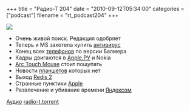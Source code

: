 +++
title = "Радио-Т 204"
date = "2010-09-12T05:34:00"
categories = ["podcast"]
filename = "rt_podcast204"
+++

![](https://radio-t.com/images/radio-t/rt204.jpg)

- Очень живой поиск. Редакция одобряет
- Теперь и MS захотела купить [антивирус](http://itc.ua/node/48518)
- Конец всех [телефонов](http://www.engadget.com/2010/09/10/microsoft-celebrates-windows-phone-7-rtm-with-funeral-parade-for/) по версии Балмера
- Кадры двигаются в [Apple.РУ](http://www.vedomosti.ru/newspaper/article/245154/prodavec_iz_microsoft) и Nokia
- [Arc Touch Mouse](http://www.crunchgear.com/2010/09/10/review-microsoft-arc-touch-mouse/) стоит пощупать
- Новости [планшетов](http://www.mobilecrunch.com/2010/09/10/galaxy-tab-to-be-announced-september-16th-for-att-verizon-sprint/) которых нет
- Выход [Redis 2](http://www.opennet.ru/opennews/art.shtml?num=27875)
- Странные пунктики [Apple](http://www.readwriteweb.com/archives/apple_relaxes_restrictions_on_mobile_app_development.php)
- Развлечение и убивание времени [Яндексом](http://interes.yandex.ru/map.xml?reg=1)

[Аудио](http://archive.rucast.net/radio-t/media/rt_podcast204.mp3)
[radio-t.torrent](http://www.radio-t.com/torrents/rt_podcast204.mp3.torrent)
<audio src="http://archive.rucast.net/radio-t/media/rt_podcast204.mp3" preload="none"></audio>